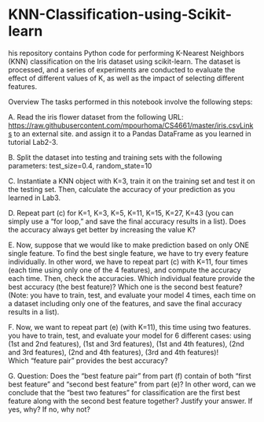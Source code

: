 # KNN-Classification-using-Scikit-learn

his repository contains Python code for performing K-Nearest Neighbors (KNN) classification on the Iris dataset using scikit-learn. The dataset is processed, and a series of experiments are conducted to evaluate the effect of different values of K, as well as the impact of selecting different features.

Overview
The tasks performed in this notebook involve the following steps:

A. Read the iris flower dataset from the following URL: https://raw.githubusercontent.com/mpourhoma/CS4661/master/iris.csvLinks to an external site. and assign it to a Pandas DataFrame as you learned in tutorial Lab2-3. 

B. Split the dataset into testing and training sets with the following parameters: test_size=0.4, random_state=10

C. Instantiate a KNN object with K=3, train it on the training set and test it on the testing set. Then, calculate the accuracy of your prediction as you learned in Lab3.

D. Repeat part (c) for K=1, K=3, K=5, K=11, K=15, K=27, K=43 (you can simply use a “for loop,” and save the final accuracy results in a list). Does the accuracy always get better by increasing the value K?

E. Now, suppose that we would like to make prediction based on only ONE single feature. To find the best single feature, we have to try every feature individually. In other word, we have to repeat part (c) with K=11, four times (each time using only one of the 4 features), and compute the accuracy each time. Then, check the accuracies. 
Which individual feature provide the best accuracy (the best feature)?  Which one is the second best feature? (Note: you have to train, test, and evaluate your model 4 times, each time on a dataset including only one of the features, and save the final accuracy results in a list).

F. Now, we want to repeat part (e) (with K=11), this time using two features. you have to train, test, and evaluate your model for 6 different cases: using (1st and 2nd features), (1st and 3rd features), (1st and 4th  features), (2nd  and 3rd  features), (2nd and 4th features), (3rd and 4th  features)!    
Which “feature pair” provides the best accuracy?

G. Question: Does the “best feature pair” from part (f) contain of both “first best feature” and “second best feature” from part (e)? In other word, can we conclude that the “best two features” for classification are the first best feature along with the second best feature together?
Justify your answer. If yes, why?  If no, why not?
